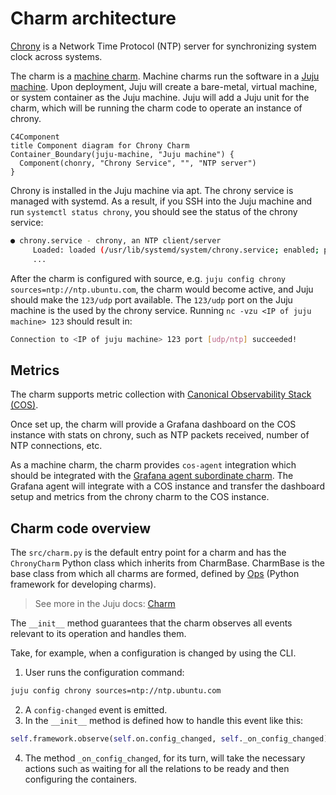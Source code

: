 # Charm architecture

[Chrony](https://chrony-project.org/) is a Network Time Protocol (NTP) server for synchronizing system clock across systems.

The charm is a [machine charm](https://documentation.ubuntu.com/juju/latest/reference/charm/index.html#machine). Machine charms run the software in a [Juju machine](https://documentation.ubuntu.com/juju/latest/reference/machine/).
Upon deployment, Juju will create a bare-metal, virtual machine, or system container as the Juju machine.
Juju will add a Juju unit for the charm, which will be running the charm code to operate an instance of chrony.

```mermaid
C4Component
title Component diagram for Chrony Charm
Container_Boundary(juju-machine, "Juju machine") {
  Component(chonry, "Chrony Service", "", "NTP server")
}
```

Chrony is installed in the Juju machine via apt. The chrony service is managed with systemd.
As a result, if you SSH into the Juju machine and run `systemctl status chrony`, you should see the status of the chrony service:

```bash
● chrony.service - chrony, an NTP client/server
     Loaded: loaded (/usr/lib/systemd/system/chrony.service; enabled; preset: enabled)
     ...
```

After the charm is configured with source, e.g. `juju config chrony sources=ntp://ntp.ubuntu.com`, the charm would become active, and Juju should make the `123/udp` port available.
The `123/udp` port on the Juju machine is the used by the chrony service. Running `nc -vzu <IP of juju machine> 123` should result in:

```bash
Connection to <IP of juju machine> 123 port [udp/ntp] succeeded!
```

## Metrics

The charm supports metric collection with [Canonical Observability Stack (COS)](https://charmhub.io/topics/canonical-observability-stack).

Once set up, the charm will provide a Grafana dashboard on the COS instance with stats on chrony, such as NTP packets received, number of NTP connections, etc.

As a machine charm, the charm provides `cos-agent` integration which should be integrated with the [Grafana agent subordinate charm](https://charmhub.io/Grafana-agent). The Grafana agent will integrate with a COS instance and transfer the dashboard setup and metrics from the chrony charm to the COS instance.

## Charm code overview

The `src/charm.py` is the default entry point for a charm and has the `ChronyCharm` Python class which inherits
from CharmBase. CharmBase is the base class from which all charms are formed, defined
by [Ops](https://juju.is/docs/sdk/ops) (Python framework for developing charms).

> See more in the Juju docs: [Charm](https://documentation.ubuntu.com/juju/latest/user/reference/charm/)

The `__init__` method guarantees that the charm observes all events relevant to its operation and handles them.

Take, for example, when a configuration is changed by using the CLI.

1. User runs the configuration command:
```bash
juju config chrony sources=ntp://ntp.ubuntu.com
```
2. A `config-changed` event is emitted.
3. In the `__init__` method is defined how to handle this event like this:
```python
self.framework.observe(self.on.config_changed, self._on_config_changed)
```
4. The method `_on_config_changed`, for its turn, will take the necessary actions such as waiting for all the relations to be ready and then configuring the containers.
